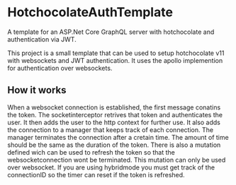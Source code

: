 # HotchocolateAuthTemplate
A template for an ASP.Net Core GraphQL server with hotchocolate and authentication via JWT. 

This project is a small template that can be used to setup hotchocolate v11 with websockets and JWT authentication. It uses the apollo implemention for authentication over websockets. 
## How it works
When a websocket connection is established, the first message conatins the token. The socketinterceptor retrives that token and authenticates the user. It then adds the user to the http context for further use. It also adds the connection to a manager that keeps track of each connection. The manager terminates the connection after a cretain time. The amount of time should be the same as the duration of the token. There is also a mutation defined wich can be used to refresh the token so that the websocketconnection wont be terminated. This mutation can only be used over websocket. If you are using hybridmode you must get track of the connectionID so the timer can reset if the token is refreshed.
